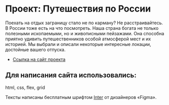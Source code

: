 # Проект: Путешествия по России

Поехать на отдых заграницу стало не по карману? Не расстраивайтесь. В России тоже есть на что посмотреть. Наша страна богата не только полезными ископаемыми, но и живописными пейзажами. Она способна приятно удивить путешественников особой атмосферой мест и их историей. Мы выбрали и описали некоторые интересные локации, достойные вашего отпуска.

* [Ссылка на сайт проекта](https://maks-well-88.github.io/russian-travel/)

## Для написания сайта использовались:
html, css, flex, grid

Тексты написаны бесплатным шрифтом [Inter](https://rsms.me/inter/) от дизайнеров «Figma».
